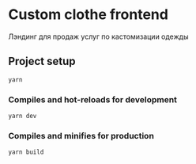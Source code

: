# Custom clothe frontend

Лэндинг для продаж услуг по кастомизации одежды

## Project setup
```
yarn
```

### Compiles and hot-reloads for development
```
yarn dev
```

### Compiles and minifies for production
```
yarn build
```